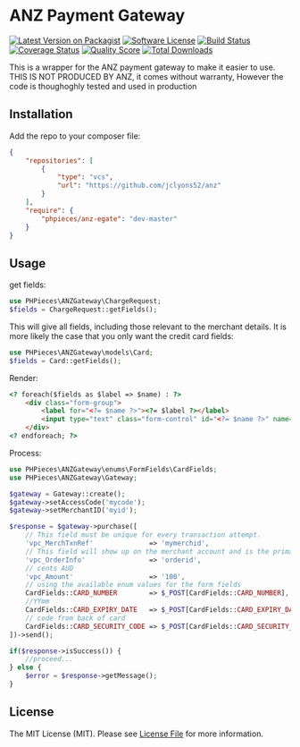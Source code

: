 # ANZ Payment Gateway

[![Latest Version on Packagist][ico-version]][link-packagist]
[![Software License][ico-license]](LICENSE.md)
[![Build Status][ico-travis]][link-travis]
[![Coverage Status][ico-scrutinizer]][link-scrutinizer]
[![Quality Score][ico-code-quality]][link-code-quality]
[![Total Downloads][ico-downloads]][link-downloads]

This is a wrapper for the ANZ payment gateway to make it easier to use. THIS IS NOT PRODUCED BY ANZ, it comes without warranty, 
However the code is thoughoghly tested and used in production

## Installation

Add the repo to your composer file:
```json
{
    "repositories": [
        {
            "type": "vcs",
            "url": "https://github.com/jclyons52/anz"
        }
    ],
    "require": {
        "phpieces/anz-egate": "dev-master"
    }
}
```

## Usage


get fields:
```php
use PHPieces\ANZGateway\ChargeRequest;
$fields = ChargeRequest::getFields();
```

This will give all fields, including those relevant to the merchant details.
It is more likely the case that you only want the credit card fields:
```php
use PHPieces\ANZGateway\models\Card;
$fields = Card::getFields();
```

Render:
```html
<? foreach($fields as $label => $name) : ?>
    <div class="form-group">
        <label for="<?= $name ?>"><?= $label ?></label>
        <input type="text" class="form-control" id="<?= $name ?>" name="<?= $name ?>" >
    </div>
<? endforeach; ?>
```

Process:
```php
use PHPieces\ANZGateway\enums\FormFields\CardFields;
use PHPieces\ANZGateway\Gateway;

$gateway = Gateway::create();
$gateway->setAccessCode('mycode');
$gateway->setMerchantID('myid');

$response = $gateway->purchase([
    // This field must be unique for every transaction attempt.
    'vpc_MerchTxnRef'              => 'mymerchid',
    // This field will show up on the merchant account and is the primary way to search for transactions.
    'vpc_OrderInfo'                => 'orderid',
    // cents AUD
    'vpc_Amount'                   => '100',
    // using the available enum values for the form fields
    CardFields::CARD_NUMBER        => $_POST[CardFields::CARD_NUMBER],
    //YYmm
    CardFields::CARD_EXPIRY_DATE   => $_POST[CardFields::CARD_EXPIRY_DATE],
    // code from back of card
    CardFields::CARD_SECURITY_CODE => $_POST[CardFields::CARD_SECURITY_CODE],
])->send();

if($response->isSuccess()) {
    //proceed...
} else {
    $error = $response->getMessage();
}

```


## License

The MIT License (MIT). Please see [License File](LICENSE.md) for more information.

[ico-version]: https://img.shields.io/packagist/v/phpieces/anz-egate.svg?style=flat-square
[ico-license]: https://img.shields.io/badge/license-MIT-brightgreen.svg?style=flat-square
[ico-travis]: https://img.shields.io/travis/phpieces/anz-egate/master.svg?style=flat-square
[ico-scrutinizer]: https://img.shields.io/scrutinizer/coverage/g/phpieces/anz-egate.svg?style=flat-square
[ico-code-quality]: https://img.shields.io/scrutinizer/g/phpieces/anz-egate.svg?style=flat-square
[ico-downloads]: https://img.shields.io/packagist/dt/phpieces/anz-egate.svg?style=flat-square

[link-packagist]: https://packagist.org/packages/phpieces/anz-egate
[link-travis]: https://travis-ci.org/phpieces/anz-egate
[link-scrutinizer]: https://scrutinizer-ci.com/g/phpieces/anz-egate/code-structure
[link-code-quality]: https://scrutinizer-ci.com/g/phpieces/anz-egate
[link-downloads]: https://packagist.org/packages/phpieces/anz-egate
[link-author]: https://github.com/:author_username
[link-contributors]: ../../contributors